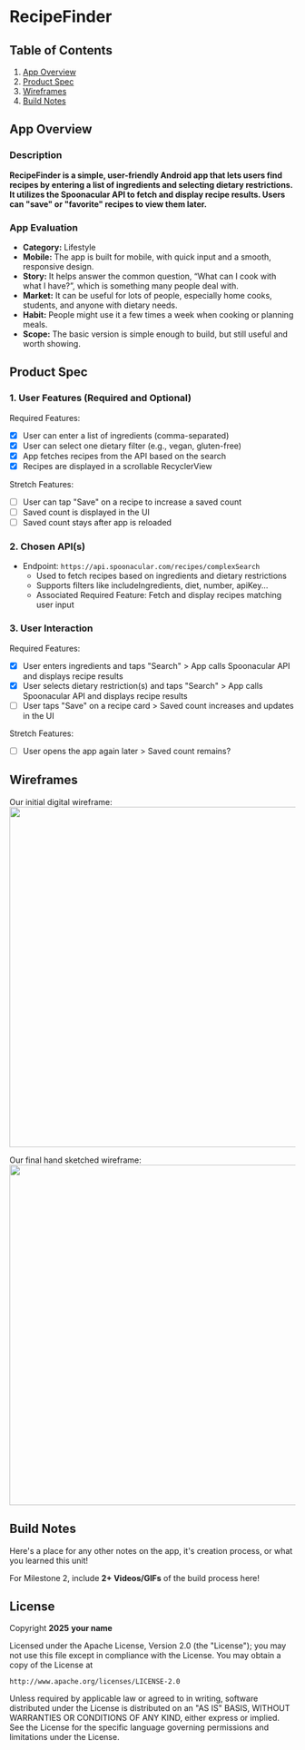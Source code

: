 # **RecipeFinder**

## Table of Contents

1. [App Overview](#App-Overview)
1. [Product Spec](#Product-Spec)
1. [Wireframes](#Wireframes)
1. [Build Notes](#Build-Notes)

## App Overview

### Description 

**RecipeFinder is a simple, user-friendly Android app that lets users find recipes by entering a list of ingredients and selecting dietary restrictions. It utilizes the Spoonacular API to fetch and display recipe results. Users can "save" or "favorite" recipes to view them later.**

### App Evaluation

<!-- Evaluation of your app across the following attributes -->

- **Category:** Lifestyle
- **Mobile:**  The app is built for mobile, with quick input and a smooth, responsive design.
- **Story:** It helps answer the common question, “What can I cook with what I have?”, which is something many people deal with.
- **Market:** It can be useful for lots of people, especially home cooks, students, and anyone with dietary needs.
- **Habit:** People might use it a few times a week when cooking or planning meals.
- **Scope:** The basic version is simple enough to build, but still useful and worth showing.

## Product Spec

### 1. User Features (Required and Optional)

Required Features:
- [x] User can enter a list of ingredients (comma-separated)
- [x] User can select one dietary filter (e.g., vegan, gluten-free)
- [x] App fetches recipes from the API based on the search
- [x] Recipes are displayed in a scrollable RecyclerView

Stretch Features:
- [ ] User can tap "Save" on a recipe to increase a saved count
- [ ] Saved count is displayed in the UI
- [ ] Saved count stays after app is reloaded

### 2. Chosen API(s)

- Endpoint: `https://api.spoonacular.com/recipes/complexSearch`
    - Used to fetch recipes based on ingredients and dietary restrictions
    - Supports filters like includeIngredients, diet, number, apiKey...
    - Associated Required Feature: Fetch and display recipes matching user input

### 3. User Interaction
Required Features:
- [x] User enters ingredients and taps "Search" > App calls Spoonacular API and displays recipe results
- [x] User selects dietary restriction(s) and taps "Search" > App calls Spoonacular API and displays recipe results
- [ ] User taps "Save" on a recipe card > Saved count increases and updates in the UI

Stretch Features:
- [ ] User opens the app again later > Saved count remains?

## Wireframes

<!-- Add picture of your hand sketched wireframes in this section -->
Our initial digital wireframe:
<img src="https://i.imgur.com/OUfJa1O.png" width=600>

Our final hand sketched wireframe:
<img src="https://i.imgur.com/ZctfMo2.png" width=600>

## Build Notes

Here's a place for any other notes on the app, it's creation 
process, or what you learned this unit!  

For Milestone 2, include **2+ Videos/GIFs** of the build process here!

## License

Copyright **2025** **your name**

Licensed under the Apache License, Version 2.0 (the "License");
you may not use this file except in compliance with the License.
You may obtain a copy of the License at

    http://www.apache.org/licenses/LICENSE-2.0

Unless required by applicable law or agreed to in writing, software
distributed under the License is distributed on an "AS IS" BASIS,
WITHOUT WARRANTIES OR CONDITIONS OF ANY KIND, either express or implied.
See the License for the specific language governing permissions and
limitations under the License.
